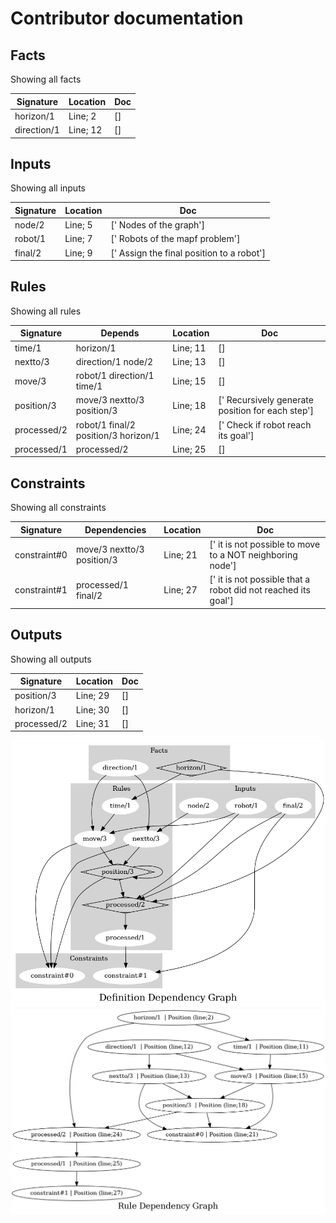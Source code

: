 
# Contributor documentation
## Facts
Showing all facts

| **Signature** | **Location** | **Doc** |
|---------------|--------------|---------|
| horizon/1 | Line; 2 | [] |
| direction/1 | Line; 12 | [] |

## Inputs
Showing all inputs 

| **Signature** | **Location** | **Doc** |
|---------------|--------------|---------|
| node/2 | Line; 5 | [' Nodes of the graph'] |
| robot/1 | Line; 7 | [' Robots of the mapf problem'] |
| final/2 | Line; 9 | [' Assign the final position to a robot'] |

## Rules
Showing all rules

| **Signature** | **Depends** | **Location** | **Doc** |
|---------------|-------------|--------------|---------|
| time/1 | horizon/1 | Line; 11 | [] |
| nextto/3 | direction/1 node/2 | Line; 13 | [] |
| move/3 | robot/1 direction/1 time/1 | Line; 15 | [] |
| position/3 | move/3 nextto/3 position/3 | Line; 18 | [' Recursively generate position for each step'] |
| processed/2 | robot/1 final/2 position/3 horizon/1 | Line; 24 | [' Check if robot reach its goal'] |
| processed/1 | processed/2 | Line; 25 | [] |

## Constraints
Showing all constraints 

| **Signature** | **Dependencies** | **Location** | **Doc** |
|---------------|------------------|--------------|---------|
| constraint#0 | move/3 nextto/3 position/3 | Line; 21 | [' it is not possible to move to a NOT neighboring node'] |
| constraint#1 | processed/1 final/2 | Line; 27 | [' it is not possible that a robot did not reached its goal'] |

## Outputs
Showing all outputs 

| **Signature** | **Location** | **Doc** |
|---------------|--------------|---------|
| position/3 | Line; 29 | [] |
| horizon/1 | Line; 30 | [] |
| processed/2 | Line; 31 | [] |


![Definition Dependency Graph](DefinitionDependencyGraph.png)
![Rule Dependency Graph](RuleDependencyGraph.png)